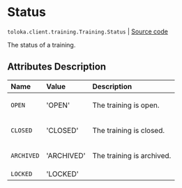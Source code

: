 # Status
`toloka.client.training.Training.Status` | [Source code](https://github.com/Toloka/toloka-kit/blob/v1.1.3/src/client/training.py#L80)

The status of a training.

## Attributes Description

| Name | Value | Description |
| :------| :-----------| :----------| 
`OPEN`|'OPEN'|<p>The training is open.</p>
`CLOSED`|'CLOSED'|<p>The training is closed.</p>
`ARCHIVED`|'ARCHIVED'|<p>The training is archived.</p>
`LOCKED`|'LOCKED'|
